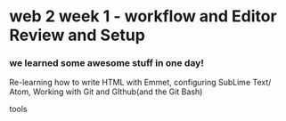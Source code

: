 # web 2 week 1 - workflow and Editor Review and Setup
### we learned some awesome stuff in one day!

Re-learning how to write HTML with Emmet, configuring SubLime Text/ Atom, Working with Git and GIthub(and the Git Bash)

tools